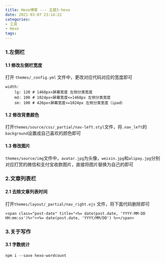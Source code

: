 ```yaml
---
title: Hexo博客 --- 主题3-hexo
date: 2021-03-07 23:14:22
categories:
- 工具
- Hexo
tags:
---
```


### 1.左侧栏
#### 1.1 修改左侧栏宽度
打开 `themes/_config.yml` 文件中，更改对应代码对应的宽度即可
```
width:
    lg: 120 # 1468px<屏幕宽度 左侧分类宽度
    md: 100 # 1024px<屏幕宽度<=1468px 左侧分类宽度
    sm: 100 # 426px<屏幕宽度<=1024px 左侧分类宽度（ipad）
```

#### 1.2 修改背景颜色
打开`themes/source/css/_partial/nav-left.styl`文件，将`.nav_left`的`background`设置成自己喜欢的颜色即可

#### 1.3 修改图片
`themes/source/img`文件中，`avatar.jpg`为头像，`weixin.jpg`和`alipay.jpg`分别对应打赏的微信和支付宝收款图片，直接将图片替换为自己的即可 

### 2.文章列表栏
#### 2.1 去除文章列表时间
打开`themes/layout/_partial/nav_right.ejs` 文件，将下面代码删除即可
```
<span class="post-date" title="<%= date(post.date, 'YYYY-MM-DD HH:mm:ss')%>"><%= date(post.date, 'YYYY/MM/DD') %></span>
```

### 3.关于写作
#### 3.1 字数统计
```
npm i --save hexo-wordcount
```